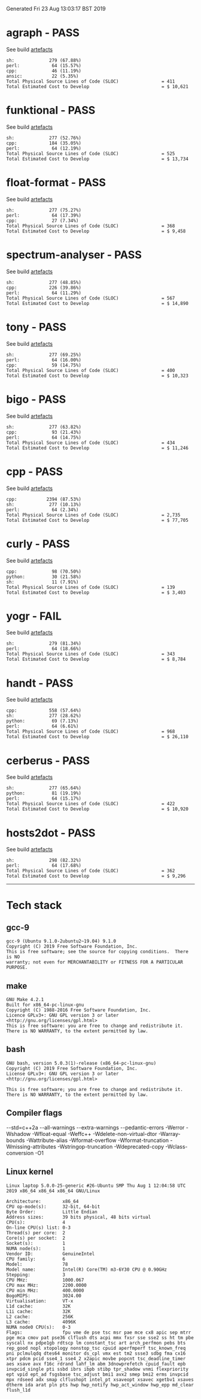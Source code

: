 Generated Fri 23 Aug 13:03:17 BST 2019
# agraph - PASS
See build [artefacts](artefacts/agraph)
```
sh:             279 (67.88%)
perl:            64 (15.57%)
cpp:             46 (11.19%)
ansic:           22 (5.35%)
Total Physical Source Lines of Code (SLOC)                = 411
Total Estimated Cost to Develop                           = $ 10,621
```

# funktional - PASS
See build [artefacts](artefacts/funktional)
```
sh:             277 (52.76%)
cpp:            184 (35.05%)
perl:            64 (12.19%)
Total Physical Source Lines of Code (SLOC)                = 525
Total Estimated Cost to Develop                           = $ 13,734
```

# float-format - PASS
See build [artefacts](artefacts/float-format)
```
sh:             277 (75.27%)
perl:            64 (17.39%)
cpp:             27 (7.34%)
Total Physical Source Lines of Code (SLOC)                = 368
Total Estimated Cost to Develop                           = $ 9,458
```

# spectrum-analyser - PASS
See build [artefacts](artefacts/spectrum-analyser)
```
sh:             277 (48.85%)
cpp:            226 (39.86%)
perl:            64 (11.29%)
Total Physical Source Lines of Code (SLOC)                = 567
Total Estimated Cost to Develop                           = $ 14,890
```

# tony - PASS
See build [artefacts](artefacts/tony)
```
sh:             277 (69.25%)
perl:            64 (16.00%)
cpp:             59 (14.75%)
Total Physical Source Lines of Code (SLOC)                = 400
Total Estimated Cost to Develop                           = $ 10,323
```

# bigo - PASS
See build [artefacts](artefacts/bigo)
```
sh:             277 (63.82%)
cpp:             93 (21.43%)
perl:            64 (14.75%)
Total Physical Source Lines of Code (SLOC)                = 434
Total Estimated Cost to Develop                           = $ 11,246
```

# cpp - PASS
See build [artefacts](artefacts/cpp)
```
cpp:           2394 (87.53%)
sh:             277 (10.13%)
perl:            64 (2.34%)
Total Physical Source Lines of Code (SLOC)                = 2,735
Total Estimated Cost to Develop                           = $ 77,705
```

# curly - PASS
See build [artefacts](artefacts/curly)
```
cpp:             98 (70.50%)
python:          30 (21.58%)
sh:              11 (7.91%)
Total Physical Source Lines of Code (SLOC)                = 139
Total Estimated Cost to Develop                           = $ 3,403
```

# yogr - FAIL
See build [artefacts](artefacts/yogr)
```
sh:             279 (81.34%)
perl:            64 (18.66%)
Total Physical Source Lines of Code (SLOC)                = 343
Total Estimated Cost to Develop                           = $ 8,784
```

# handt - PASS
See build [artefacts](artefacts/handt)
```
cpp:            558 (57.64%)
sh:             277 (28.62%)
python:          69 (7.13%)
perl:            64 (6.61%)
Total Physical Source Lines of Code (SLOC)                = 968
Total Estimated Cost to Develop                           = $ 26,110
```

# cerberus - PASS
See build [artefacts](artefacts/cerberus)
```
sh:             277 (65.64%)
python:          81 (19.19%)
perl:            64 (15.17%)
Total Physical Source Lines of Code (SLOC)                = 422
Total Estimated Cost to Develop                           = $ 10,920
```

# hosts2dot - PASS
See build [artefacts](artefacts/hosts2dot)
```
sh:             298 (82.32%)
perl:            64 (17.68%)
Total Physical Source Lines of Code (SLOC)                = 362
Total Estimated Cost to Develop                           = $ 9,296
```

---
# Tech stack
## gcc-9
```
gcc-9 (Ubuntu 9.1.0-2ubuntu2~19.04) 9.1.0
Copyright (C) 2019 Free Software Foundation, Inc.
This is free software; see the source for copying conditions.  There is NO
warranty; not even for MERCHANTABILITY or FITNESS FOR A PARTICULAR PURPOSE.

```
## make
```
GNU Make 4.2.1
Built for x86_64-pc-linux-gnu
Copyright (C) 1988-2016 Free Software Foundation, Inc.
Licence GPLv3+: GNU GPL version 3 or later <http://gnu.org/licenses/gpl.html>
This is free software: you are free to change and redistribute it.
There is NO WARRANTY, to the extent permitted by law.
```
## bash
```
GNU bash, version 5.0.3(1)-release (x86_64-pc-linux-gnu)
Copyright (C) 2019 Free Software Foundation, Inc.
License GPLv3+: GNU GPL version 3 or later <http://gnu.org/licenses/gpl.html>

This is free software; you are free to change and redistribute it.
There is NO WARRANTY, to the extent permitted by law.
```
## Compiler flags
--std=c++2a --all-warnings --extra-warnings --pedantic-errors -Werror -Wshadow -Wfloat-equal -Weffc++ -Wdelete-non-virtual-dtor -Warray-bounds -Wattribute-alias -Wformat-overflow -Wformat-truncation -Wmissing-attributes -Wstringop-truncation -Wdeprecated-copy -Wclass-conversion -O1
## Linux kernel
```
Linux laptop 5.0.0-25-generic #26-Ubuntu SMP Thu Aug 1 12:04:58 UTC 2019 x86_64 x86_64 x86_64 GNU/Linux
```
```
Architecture:        x86_64
CPU op-mode(s):      32-bit, 64-bit
Byte Order:          Little Endian
Address sizes:       39 bits physical, 48 bits virtual
CPU(s):              4
On-line CPU(s) list: 0-3
Thread(s) per core:  2
Core(s) per socket:  2
Socket(s):           1
NUMA node(s):        1
Vendor ID:           GenuineIntel
CPU family:          6
Model:               78
Model name:          Intel(R) Core(TM) m3-6Y30 CPU @ 0.90GHz
Stepping:            3
CPU MHz:             1000.067
CPU max MHz:         2200.0000
CPU min MHz:         400.0000
BogoMIPS:            3024.00
Virtualisation:      VT-x
L1d cache:           32K
L1i cache:           32K
L2 cache:            256K
L3 cache:            4096K
NUMA node0 CPU(s):   0-3
Flags:               fpu vme de pse tsc msr pae mce cx8 apic sep mtrr pge mca cmov pat pse36 clflush dts acpi mmx fxsr sse sse2 ss ht tm pbe syscall nx pdpe1gb rdtscp lm constant_tsc art arch_perfmon pebs bts rep_good nopl xtopology nonstop_tsc cpuid aperfmperf tsc_known_freq pni pclmulqdq dtes64 monitor ds_cpl vmx est tm2 ssse3 sdbg fma cx16 xtpr pdcm pcid sse4_1 sse4_2 x2apic movbe popcnt tsc_deadline_timer aes xsave avx f16c rdrand lahf_lm abm 3dnowprefetch cpuid_fault epb invpcid_single pti ssbd ibrs ibpb stibp tpr_shadow vnmi flexpriority ept vpid ept_ad fsgsbase tsc_adjust bmi1 avx2 smep bmi2 erms invpcid mpx rdseed adx smap clflushopt intel_pt xsaveopt xsavec xgetbv1 xsaves dtherm ida arat pln pts hwp hwp_notify hwp_act_window hwp_epp md_clear flush_l1d
```
